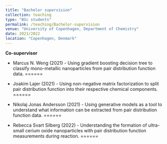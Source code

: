 ```yaml
---
title: "Bachelor supervision"
collection: teaching
type: "BSc students"
permalink: /teaching/Bachelor-supervision
venue: "University of Copenhagen, Department of Chemistry"
date: 2021/2022
location: "Copenhagen, Denmark"
---
```


**Co-supervisor**

* Marcus N. Weng (2021) - Using gradient boosting decision tree to classify mono-metallic nanoparticles from pair distribution function data. 
======

* Joakim Lajer (2021) - Using non-negative matrix factorization to split pair distribution function into their respective chemical components. 
======

* Nikolaj Jonas Andersson (2021) - Using generative models as a tool to understand what information can be extracted from pair distribution function data. 
======

* Rebecca Svart Silberg (2022) - Understanding the formation of ultra-small cerium oxide nanoparticles with pair distribution function measurements during reaction. 
======